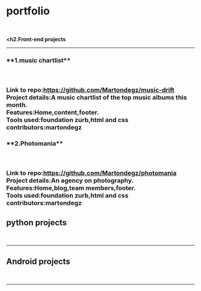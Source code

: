 **<h1>portfolio</h1>**<br />


**<h2.Front-end projects</h2>**<br />
<hr />


<h3>**1.music chartlist**<h3><br />

**Link to repo**:https://github.com/Martondegz/music-drift<br />
**Project details**:A music chartlist of the top music albums this month.<br />
**Features**:Home,content,footer.<br />
**Tools used**:foundation zurb,html and css<br />
**contributors**:martondegz



<h3>**2.Photomania**<h3><br />

**Link to repo**:https://github.com/Martondegz/photomania<br />
**Project details**:An agency on photography.<br />
**Features**:Home,blog,team members,footer.<br />
**Tools used**:foundation zurb,html and css<br />
**contributors**:martondegz



**<h2>  python projects</h2>**<br />
<hr />

**<h2> Android projects</h2>**<br />
<hr />
